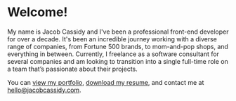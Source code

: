 # Welcome!

My name is Jacob Cassidy and I've been a professional front-end developer for over a decade. It's been an incredible journey working with a diverse range of companies, from Fortune 500 brands, to mom-and-pop shops, and everything in between. Currently, I freelance as a software consultant for several companies and am looking to transition into a single full-time role on a team that’s passionate about their projects. 

You can [view my portfolio](https://portfolio.jacobcassidy.com), [download my resume](https://jacobcassidy.com/docs/jacob-cassidy-resume.pdf), and contact me at [hello@jacobcassidy.com](mailto:hello@jacobcassidy.com).
